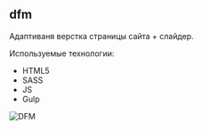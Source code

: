 ## dfm

Адаптиваня верстка страницы сайта + слайдер.

Используемые технологии:
* HTML5
* SASS
* JS
* Gulp

![DFM](https://user-images.githubusercontent.com/50422809/139026030-03c09335-1333-4bdc-9ad0-fc98be41894a.png)
